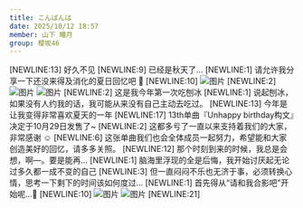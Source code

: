 ```yaml
---
title: こんばんは
date: 2025/10/12 18:57
member: 山下 瞳月
group: 樱坂46
---
```


[NEWLINE:13]
好久不见
[NEWLINE:9]
已经是秋天了…
[NEWLINE:1]
请允许我分享一下还没来得及消化的夏日回忆吧 🍂
[NEWLINE:10]
![图片](https://sakurazaka46.com/files/14/diary/s46/blog/moblog/202510/mobtvtJhg.jpg)
[NEWLINE:2]
![图片](https://sakurazaka46.com/files/14/diary/s46/blog/moblog/202510/mobe5Lz42.jpg)
![图片](https://sakurazaka46.com/files/14/diary/s46/blog/moblog/202510/mobJsSwz0.jpg)
[NEWLINE:2]
这是我今年第一次吃刨冰
[NEWLINE:1]
说起刨冰，如果没有人约我的话，我可能从来没有自己主动去吃过。
[NEWLINE:13]
今年是让我变得非常喜欢夏天的一年
[NEWLINE:17]
13th单曲『Unhappy birthday构文』决定于10月29日发售了~
[NEWLINE:2]
这都多亏了一直以来支持着我们的大家，非常感谢 ☺︎︎
[NEWLINE:6]
这张单曲我们也会全体成员一起努力，希望能和大家创造美好的回忆，请多多关照。
[NEWLINE:12]
那个时刻到来的时候，我总是会想，啊—。要是能再...
[NEWLINE:1]
脑海里浮现的全是后悔，我开始讨厌起无论过多久都一成不变的自己
[NEWLINE:3]
但一直闷闷不乐也无济于事，必须转换心情，思考一下剩下的时间该如何度过…
[NEWLINE:1]
首先得从“请和我合影吧”开始呢…🤦
[NEWLINE:10]
![图片](https://sakurazaka46.com/files/14/diary/s46/blog/moblog/202510/mobTEyM4h.jpg)
![图片](https://sakurazaka46.com/files/14/diary/s46/blog/moblog/202510/mobqynKp7.jpg)
[NEWLINE:21]